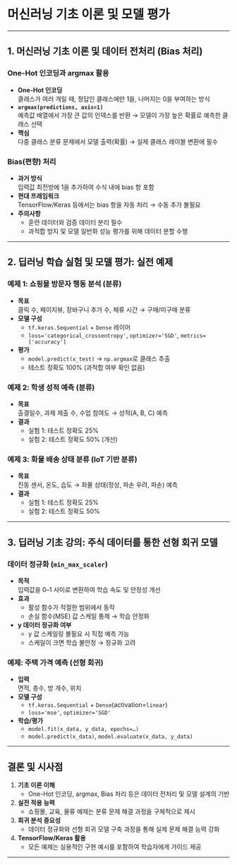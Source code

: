 # 머신러닝 기초 이론 및 모델 평가
---

## 1. 머신러닝 기초 이론 및 데이터 전처리 (Bias 처리)

### One-Hot 인코딩과 argmax 활용
- **One-Hot 인코딩**  
  클래스가 여러 개일 때, 정답인 클래스에만 1을, 나머지는 0을 부여하는 방식  
- **`argmax(predictions, axis=1)`**  
  예측값 배열에서 가장 큰 값의 인덱스를 반환 → 모델이 가장 높은 확률로 예측한 클래스 선택  
- **핵심**  
  다중 클래스 분류 문제에서 모델 출력(확률) → 실제 클래스 레이블 변환에 필수

### Bias(편향) 처리
- **과거 방식**  
  입력값 최전방에 1을 추가하여 수식 내에 bias 항 포함  
- **현대 프레임워크**  
  TensorFlow/Keras 등에서는 bias 항을 자동 처리 → 수동 추가 불필요  
- **주의사항**  
  - 훈련 데이터와 검증 데이터 분리 필수  
  - 과적합 방지 및 모델 일반화 성능 평가를 위해 데이터 분할 수행

---

## 2. 딥러닝 학습 실험 및 모델 평가: 실전 예제

### 예제 1: 쇼핑몰 방문자 행동 분석 (분류)
- **목표**  
  클릭 수, 페이지뷰, 장바구니 추가 수, 체류 시간 → 구매/미구매 분류  
- **모델 구성**  
  - `tf.keras.Sequential` + `Dense` 레이어  
  - `loss='categorical_crossentropy'`, `optimizer='SGD'`, `metrics=['accuracy']`  
- **평가**  
  - `model.predict(x_test)` → `np.argmax`로 클래스 추출  
  - 테스트 정확도 100% (과적합 여부 확인 없음)

### 예제 2: 학생 성적 예측 (분류)
- **목표**  
  출결일수, 과제 제출 수, 수업 참여도 → 성적(A, B, C) 예측  
- **결과**  
  - 실험 1: 테스트 정확도 25%  
  - 실험 2: 테스트 정확도 50% (개선)

### 예제 3: 화물 배송 상태 분류 (IoT 기반 분류)
- **목표**  
  진동 센서, 온도, 습도 → 화물 상태(정상, 파손 우려, 파손) 예측  
- **결과**  
  - 실험 1: 테스트 정확도 25%  
  - 실험 2: 테스트 정확도 50%

---

## 3. 딥러닝 기초 강의: 주식 데이터를 통한 선형 회귀 모델

### 데이터 정규화 (`min_max_scaler`)
- **목적**  
  입력값을 0–1 사이로 변환하여 학습 속도 및 안정성 개선  
- **효과**  
  - 활성 함수가 적절한 범위에서 동작  
  - 손실 함수(MSE) 값 스케일 통제 → 학습 안정화  
- **y 데이터 정규화 여부**  
  - y 값 스케일링 불필요 시 직접 예측 가능  
  - 스케일이 크면 학습 불안정 → 정규화 고려

### 예제: 주택 가격 예측 (선형 회귀)
- **입력**  
  면적, 층수, 방 개수, 위치  
- **모델 구성**  
  - `tf.keras.Sequential` + `Dense`(activation=`linear`)  
  - `loss='mse'`, `optimizer='SGD'`  
- **학습/평가**  
  - `model.fit(x_data, y_data, epochs=…)`  
  - `model.predict(x_data)`, `model.evaluate(x_data, y_data)`

---

## 결론 및 시사점

1. **기초 이론 이해**  
   - One-Hot 인코딩, argmax, Bias 처리 등은 데이터 전처리 및 모델 설계의 기반  
2. **실전 적용 능력**  
   - 쇼핑몰, 교육, 물류 예제는 분류 문제 해결 과정을 구체적으로 제시  
3. **회귀 분석 중요성**  
   - 데이터 정규화와 선형 회귀 모델 구축 과정을 통해 실제 문제 해결 능력 강화  
4. **TensorFlow/Keras 활용**  
   - 모든 예제는 실용적인 구현 예시를 포함하여 학습자에게 가이드 제공

---
